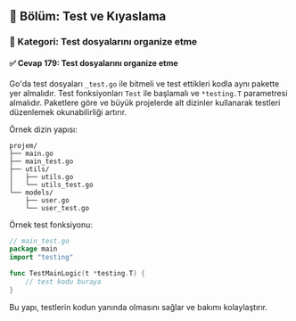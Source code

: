 ## 📘 Bölüm: Test ve Kıyaslama  
### 🔹 Kategori: Test dosyalarını organize etme  
#### ✅ Cevap 179: Test dosyalarını organize etme

Go'da test dosyaları `_test.go` ile bitmeli ve test ettikleri kodla aynı pakette yer almalıdır. Test fonksiyonları `Test` ile başlamalı ve `*testing.T` parametresi almalıdır. Paketlere göre ve büyük projelerde alt dizinler kullanarak testleri düzenlemek okunabilirliği artırır.

Örnek dizin yapısı:

```
projem/
├── main.go
├── main_test.go
├── utils/
│   ├── utils.go
│   └── utils_test.go
└── models/
    ├── user.go
    └── user_test.go
```

Örnek test fonksiyonu:

```go
// main_test.go
package main
import "testing"

func TestMainLogic(t *testing.T) {
    // test kodu buraya
}
```

Bu yapı, testlerin kodun yanında olmasını sağlar ve bakımı kolaylaştırır.
